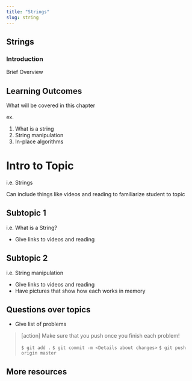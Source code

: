 ```yaml
---
title: "Strings"
slug: string
---
```


## Strings

### Introduction

Brief Overview

## Learning Outcomes
What will be covered in this chapter

ex.
1. What is a string
1. String manipulation
1. In-place algorithms

# Intro to Topic

i.e. Strings

Can include things like videos and reading to familiarize student to topic

## Subtopic 1

i.e. What is a String?

- Give links to videos and reading


## Subtopic 2

i.e. String manipulation

- Give links to videos and reading
- Have pictures that show how each works in memory


## Questions over topics

- Give list of problems

>[action]
>Make sure that you push once you finish each problem!
>
>```$ git add .```
>```$ git commit -m <Details about changes>```
>```$ git push origin master```

## More resources
